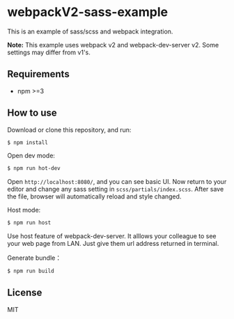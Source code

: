 # webpackV2-sass-example

This is an example of sass/scss and webpack integration.

**Note:** This example uses webpack v2 and webpack-dev-server v2. Some settings may differ from v1's.

## Requirements
- npm >=3

## How to use

Download or clone this repository, and run:
```bash
$ npm install
```

Open dev mode:
```bash
$ npm run hot-dev
```

Open `http://localhost:8080/`, and you can see basic UI. Now return to your editor and change any sass setting in `scss/partials/index.scss`. After save the file, browser will automatically reload and style changed.

Host mode:
```bash
$ npm run host
```

Use host feature of webpack-dev-server. It alllows your colleague to see your web page from LAN. Just give them url address returned in terminal.

Generate bundle：
```bash
$ npm run build
```

## License

MIT
